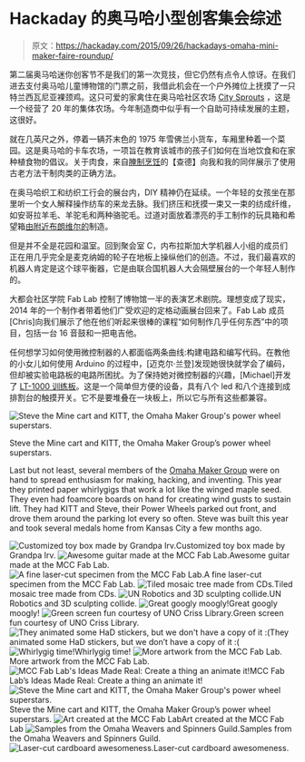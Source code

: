 # Hackaday 的奥马哈小型创客集会综述

> 原文：<https://hackaday.com/2015/09/26/hackadays-omaha-mini-maker-faire-roundup/>

第二届奥马哈迷你创客节不是我们的第一次竞技，但它仍然有点令人惊讶。在我们进去支付奥马哈儿童博物馆的门票之前，我借此机会在一个户外摊位上抚摸了一只特兰西瓦尼亚裸颈鸡。这只可爱的家禽住在奥马哈社区农场 [City Sprouts](http://omahasprouts.org/) ，这是一个经营了 20 年的集体农场。今年制造商中似乎有一个自助可持续发展的主题，这很好。

就在几英尺之外，停着一辆芥末色的 1975 年雪佛兰小货车，车厢里种着一个菜园。这是奥马哈的卡车农场，一项旨在教育该城市的孩子们如何在当地饮食和在家种植食物的倡议。关于肉食，来自[腌制烹饪](http://curecooking.com)的【查德】向我和我的同伴展示了使用古老方法干制肉类的正确方法。

在奥马哈织工和纺织工行会的展台内，DIY 精神仍在延续。一个年轻的女孩坐在那里听一个女人解释操作纺车的来龙去脉。我们挤压和抚摸一束又一束的纺成纤维，如安哥拉羊毛、羊驼毛和两种骆驼毛。过道对面放着漂亮的手工制作的玩具箱和希望箱[由附近布朗维尔的](http://www.grandpastoyboxes.com/index.htm)制造。

但是并不全是花园和温室。回到聚会室 C，内布拉斯加大学机器人小组的成员们正在用几乎完全是麦克纳姆的轮子在地板上操纵他们的创造。不过，我们最喜欢的机器人肯定是这个球平衡器，它是由联合国机器人大会隔壁展台的一个年轻人制作的。

大都会社区学院 Fab Lab 控制了博物馆一半的表演艺术剧院。理想变成了现实，2014 年的一个制作者带着他们广受欢迎的定格动画展台回来了。Fab Lab 成员[Chris]向我们展示了他在他们听起来很棒的课程“如何制作几乎任何东西”中的项目，包括一台 16 音鼓和一把电吉他。

任何想学习如何使用微控制器的人都面临两条曲线:构建电路和编写代码。在教他的小女儿如何使用 Arduino 的过程中，[迈克尔·兰登]发现她很快就学会了编码，但却被实验电路板的电路所困扰。为了保持她对微控制器的兴趣，[Michael]开发了 [LT-1000 训练板](http://landonenterprises.com/technology.html)。这是一个简单但方便的设备，具有八个 led 和八个连接到成排割台的触摸开关。它不是要堆叠在一块板上，所以它与所有这些都兼容。

![Steve the Mine cart and KITT, the Omaha Maker Group's power wheel superstars.](img/11b0a00c39be1cce1c9bc8fda5fad4a5.png)

Steve the Mine cart and KITT, the Omaha Maker Group’s power wheel superstars.

Last but not least, several members of the [Omaha Maker Group](http://omahamakergroup.org/) were on hand to spread enthusiasm for making, hacking, and inventing. This year they printed paper whirlygigs that work a lot like the winged maple seed. They even had foamcore boards on hand for creating wind gusts to sustain lift. They had KITT and Steve, their Power Wheels parked out front, and drove them around the parking lot every so often. Steve was built this year and took several medals home from Kansas City a few months ago.

  ![Customized toy box made by Grandpa Irv.](img/9018d93dcff22b79386a40d53ef2f3bf.png "DSC_0043")Customized toy box made by Grandpa Irv.  ![Awesome guitar made at the MCC Fab Lab.](img/ebe487fd24afe847d8113583cef032d4.png "DSC_0076")Awesome guitar made at the MCC Fab Lab.  ![A fine laser-cut specimen from the MCC Fab Lab.](img/fbdfef334aa1976f9e45c6dd5af2e012.png "DSC_0012")A fine laser-cut specimen from the MCC Fab Lab.  ![Tiled mosaic tree made from CDs.](img/f2b99babf751daa695fa20e88a2fdea3.png "DSC_0041")Tiled mosaic tree made from CDs.  ![UN Robotics and 3D sculpting collide.](img/a7875ef6601b20fac33615efa816890b.png "DSC_0020")UN Robotics and 3D sculpting collide.  ![Great googly moogly!](img/79edb2e4dbf172e0b45ba774e7678a6b.png "googly-had-logo")Great googly moogly!  ![Green screen fun courtesy of UNO Criss Library.](img/b1d58a0604b3ad8a48c2c3307443ea1c.png "DSC_0005")Green screen fun courtesy of UNO Criss Library.  ![They animated some HaD stickers, but we don't have a copy of it :(](img/df9208e71ef689878222a471470d4d96.png "DSC_0008")They animated some HaD stickers, but we don’t have a copy of it :(  ![Whirlygig time!](img/2afcb19ab973ba2eb7bca37a7b22ed13.png "DSC_0016")Whirlygig time!  ![More artwork from the MCC Fab Lab.](img/da2c5bdccaefa01b65372a1be6b5abf2.png "DSC_0013")More artwork from the MCC Fab Lab.  ![MCC Fab Lab's Ideas Made Real: Create a thing an animate it!](img/7252afd86a120c2a8a70c2f8c652761f.png "DSC_0006")MCC Fab Lab’s Ideas Made Real: Create a thing an animate it!  ![Steve the Mine cart and KITT, the Omaha Maker Group's power wheel superstars.](img/bb629179ca29960450085d3a25911c74.png "power-wheels")Steve the Mine cart and KITT, the Omaha Maker Group’s power wheel superstars.  ![Art created at the MCC Fab Lab](img/f5a31ed226849d2874e5c81ecd4fdd45.png "DSC_0011")Art created at the MCC Fab Lab  ![Samples from the Omaha Weavers and Spinners Guild.](img/c5e47ec7310b33343c4a5a0d79cfd4fe.png "DSC_0035")Samples from the Omaha Weavers and Spinners Guild.  ![Laser-cut cardboard awesomeness.](img/af493edaca1c46ea6ccb302d95ac9928.png "DSC_0014")Laser-cut cardboard awesomeness.
